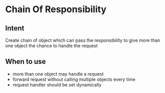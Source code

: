 # Chain Of Responsibility

## Intent

Create chain of object which can pass the responsibility to give more than one object the chance to handle the request

## When to use

- more than one object may handle a request
- forward request without calling multiple objects every time
- request handler should be set dynamically